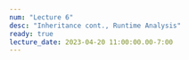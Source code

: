 ```yaml
---
num: "Lecture 6"
desc: "Inheritance cont., Runtime Analysis"
ready: true
lecture_date: 2023-04-20 11:00:00.00-7:00
---
```


